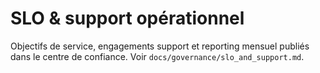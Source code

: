 # SLO & support opérationnel

Objectifs de service, engagements support et reporting mensuel publiés dans le centre de confiance. Voir `docs/governance/slo_and_support.md`.
